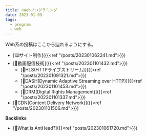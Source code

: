 ```yaml
---
title: ⌨️Webプログラミング
date: 2023-01-09
tags:
  - program
  - web
---
```


Web系の投稿はここから辿れるようにする。  

- [⌨️サイト制作]({{<ref "/posts/202301062241.md">}})  
- [📝動画配信技術]({{<ref "/posts/202301101432.md">}})  
  - [📝HLS(HTTPライブストリーム)]({{<ref "/posts/202301091321.md">}})  
  - [📝DASH(Dynamic Adaptive Streaming over HTTP)]({{<ref "/posts/202301101453.md">}})  
  - [📝DRM(Digital Rights Management)]({{<ref "/posts/202301101337.md">}})  
- [📝CDN(Content Delivery Network)]({{<ref "/posts/202301101506.md">}})  

**Backlinks**
- [🐜What is AntHead?]({{<ref "posts/202301061720.md">}})